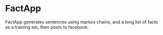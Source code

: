 # FactApp
FactApp generates sentences using markov chains, and a long list of facts as a training set, then posts to facebook.
